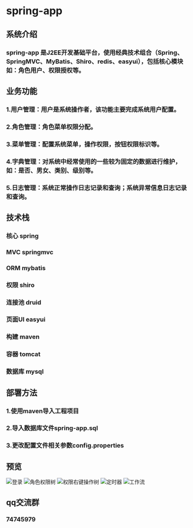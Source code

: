# spring-app

## 系统介绍

### spring-app 是J2EE开发基础平台，使用经典技术组合（Spring、SpringMVC、MyBatis、Shiro、redis、easyui），包括核心模块如：角色用户、权限授权等。
## 业务功能
### 1.用户管理：用户是系统操作者，该功能主要完成系统用户配置。
### 2.角色管理：角色菜单权限分配。
### 3.菜单管理：配置系统菜单，操作权限，按钮权限标识等。
### 4.字典管理：对系统中经常使用的一些较为固定的数据进行维护，如：是否、男女、类别、级别等。
### 5.日志管理：系统正常操作日志记录和查询；系统异常信息日志记录和查询。

## 技术栈

### 核心 spring 
### MVC springmvc 
### ORM mybatis 
### 权限 shiro 
### 连接池 druid
### 页面UI easyui
### 构建 maven
### 容器 tomcat
### 数据库 mysql

## 部署方法

### 1.使用maven导入工程项目
### 2.导入数据库文件spring-app.sql
### 3.更改配置文件相关参数config.properties

## 预览

![](http://git.oschina.net/uploads/images/2016/1116/164543_5571d631_420150.png "登录")
![](http://git.oschina.net/uploads/images/2016/1116/164618_99cd6105_420150.png "角色权限树")
![](http://git.oschina.net/uploads/images/2016/1116/164633_6dd5c2e9_420150.png "权限右键操作树")
![](http://git.oschina.net/uploads/images/2016/1116/164643_80af2995_420150.png "定时器")
![](http://git.oschina.net/uploads/images/2016/1116/164653_4314a4a8_420150.png "工作流")
## qq交流群
### 74745979